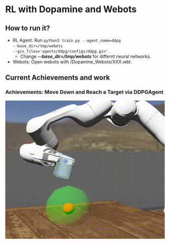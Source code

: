 # RL with Dopamine and Webots
## How to run it?
* RL Agent: Run <code>python3 train.py --agent_name=ddpg --base_dir=/tmp/webots --gin_files='agents/ddpg/configs/ddpg.gin'</code>.
  * Change ***--base_dir=/tmp/webots*** for differnt neural networks.
* Webots: Open webots with /Dopamine_Webots/XXX.wbt.
## Current Achievements and work
### Achievements: Move Down and Reach a Target via DDPGAgent
![image](https://github.com/CT-Lab/Pharmaceutical-Robotic-Arm/blob/Dopamine_Webots/img/20201123_190054.gif)
